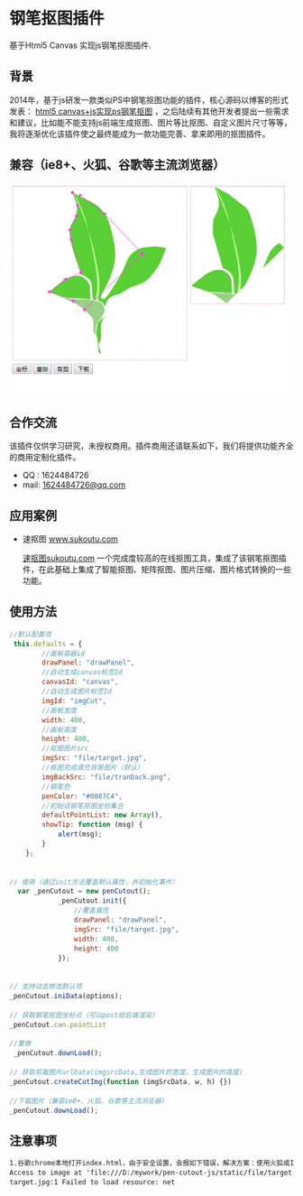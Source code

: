 # 钢笔抠图插件
基于Html5 Canvas 实现js钢笔抠图插件.

## 背景
2014年，基于js研发一款类似PS中钢笔抠图功能的插件，核心源码以博客的形式发表： [html5 canvas+js实现ps钢笔抠图]( https://www.cnblogs.com/guozefeng/p/3719915.html) ，之后陆续有其他开发者提出一些需求和建议，比如能不能支持js前端生成抠图、图片等比抠图、自定义图片尺寸等等，我将逐渐优化该插件使之最终能成为一款功能完善、拿来即用的抠图插件。

## 兼容（ie8+、火狐、谷歌等主流浏览器）
![avatar](static/file/penCutout.png)

## 合作交流
该插件仅供学习研究，未授权商用。插件商用还请联系如下，我们将提供功能齐全的商用定制化插件。
* QQ : 1624484726
* mail: 1624484726@qq.com

## 应用案例

* 速抠图 www.sukoutu.com

  [速抠图sukoutu.com](http://www.sukoutu.com) 一个完成度较高的在线抠图工具，集成了该钢笔抠图插件，在此基础上集成了智能抠图、矩阵抠图、图片压缩、图片格式转换的一些功能。

## 使用方法
```js
//默认配置项
 this.defaults = {
        //画板容器id
        drawPanel: "drawPanel",
        //自动生成canvas标签Id
        canvasId: "canvas",
        //自动生成图片标签Id
        imgId: "imgCut",
        //画板宽度
        width: 400,
        //画板高度
        height: 400,
        //抠图图片src
        imgSrc: "file/target.jpg",
        //抠图完成填充背景图片（默认）
        imgBackSrc: "file/tranback.png",
        //钢笔色
        penColor: "#0087C4",
        //初始话钢笔抠图坐标集合
        defaultPointList: new Array(),
        showTip: function (msg) {
            alert(msg);
        }
    };


// 使用（通过init方法覆盖默认属性，并初始化事件）
  var _penCutout = new penCutout();
            _penCutout.init({
                //覆盖属性
                drawPanel: "drawPanel",
                imgSrc: "file/target.jpg",
                width: 400,
                height: 400
            });
            
            
// 支持动态修改默认项
_penCutout.iniData(options);

// 获取钢笔抠图坐标点（可以post给后端渲染）
_penCutout.can.pointList

//重做
 _penCutout.downLoad();

// 获取剪裁图片urlData(imgsrcData,生成图片的宽度，生成图片的高度)
_penCutout.createCutImg(function (imgSrcData, w, h) {})

//下载图片（兼容ie8+、火狐、谷歌等主流浏览器）
_penCutout.downLoad();
```

## 注意事项
```html
1.谷歌chrome本地打开index.html，由于安全设置，会报如下错误，解决方案：使用火狐或IE，放到服务器访问不存在如下问题。
Access to image at 'file:///D:/mywork/pen-cutout-js/static/file/target.jpg' from origin 'null' has been blocked by CORS policy: Cross origin requests are only supported for protocol schemes: http, data, chrome, chrome-extension, https.
target.jpg:1 Failed to load resource: net
```

